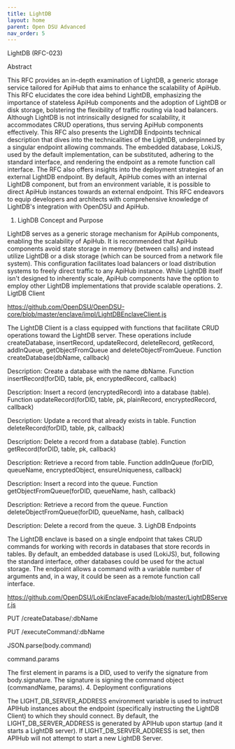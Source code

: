 ```yaml
---
title: LightDB 
layout: home
parent: Open DSU Advanced
nav_order: 5
---
```


LightDB (RFC-023)

Abstract

This RFC provides an in-depth examination of LightDB, a generic storage service tailored for ApiHub that aims to enhance the scalability of ApiHub. This RFC elucidates the core idea behind LightDB, emphasizing the importance of stateless ApiHub components and the adoption of LightDB or disk storage, bolstering the flexibility of traffic routing via load balancers. Although LightDB is not intrinsically designed for scalability, it accommodates CRUD operations, thus serving ApiHub components effectively. This RFC also presents the LightDB Endpoints technical description that dives into the technicalities of the LightDB, underpinned by a singular endpoint allowing  commands. The embedded database, LokiJS, used by the default implementation, can be substituted, adhering to the standard interface, and rendering the endpoint as a remote function call interface. The RFC also offers insights into the deployment strategies of an external LightDB endpoint. By default, ApiHub comes with an internal LightDB component, but from an environment variable, it is possible to direct ApiHub instances towards an external endpoint. This RFC endeavors to equip developers and architects with comprehensive knowledge of LightDB's integration with OpenDSU and ApiHub.
1. LighDB Concept and Purpose

LightDB serves as a generic storage mechanism for ApiHub components, enabling the scalability of ApiHub. It is recommended that ApiHub components avoid state storage in memory (between calls) and instead utilize LightDB or a disk storage (which can be sourced from a network file system). This configuration facilitates load balancers or load distribution systems to freely direct traffic to any ApiHub instance. While LightDB itself isn't designed to inherently scale, ApiHub components have the option to employ other LightDB implementations that provide scalable operations.
2. LigtDB Client

https://github.com/OpenDSU/OpenDSU-core/blob/master/enclave/impl/LightDBEnclaveClient.js 

The LightDB Client is a class equipped with functions that facilitate CRUD operations toward the LightDB server. These operations include createDatabase, insertRecord, updateRecord, deleteRecord, getRecord, addInQueue, getObjectFromQueue and deleteObjectFromQueue.
Function createDatabase(dbName, callback)

Description: Create a database with the name dbName.
Function insertRecord(forDID, table, pk, encryptedRecord, callback)

Description: Insert a record (encryptedRecord) into a database (table).
Function updateRecord(forDID, table, pk, plainRecord, encryptedRecord, callback)

Description: Update a record that already exists in table.
Function deleteRecord(forDID, table, pk, callback)

Description: Delete a record from a database (table).
Function getRecord(forDID, table, pk, callback)

Description: Retrieve a record from table.
Function addInQueue (forDID, queueName, encryptedObject, ensureUniqueness, callback)

Description: Insert a record into the queue.
Function getObjectFromQueue(forDID, queueName, hash, callback)

Description: Retrieve a record from the queue.
Function deleteObjectFromQueue(forDID, queueName, hash, callback)

Description: Delete a record from the queue.
3. LighDB Endpoints

The LightDB enclave is based on a single endpoint that takes CRUD commands for working with records in databases that store records in tables. By default, an embedded database is used (LokiJS), but, following the standard interface, other databases could be used for the actual storage. The endpoint allows a command with a variable number of arguments and, in a way, it could be seen as a remote function call interface.

https://github.com/OpenDSU/LokiEnclaveFacade/blob/master/LightDBServer.js

PUT /createDatabase/:dbName

PUT /executeCommand/:dbName

JSON.parse(body.command)

command.params

The first element in params is a DID, used to verify the signature from body.signature. The signature is signing the command object (commandName, params).
4. Deployment configurations

The LIGHT_DB_SERVER_ADDRESS environment variable is used to instruct APIHub instances about the endpoint (specifically instructing the LightDB Client) to which they should connect. By default, the LIGHT_DB_SERVER_ADDRESS is generated by APIHub upon startup (and it starts a LightDB server). If LIGHT_DB_SERVER_ADDRESS is set, then APIHub will not attempt to start a new LightDB Server.

